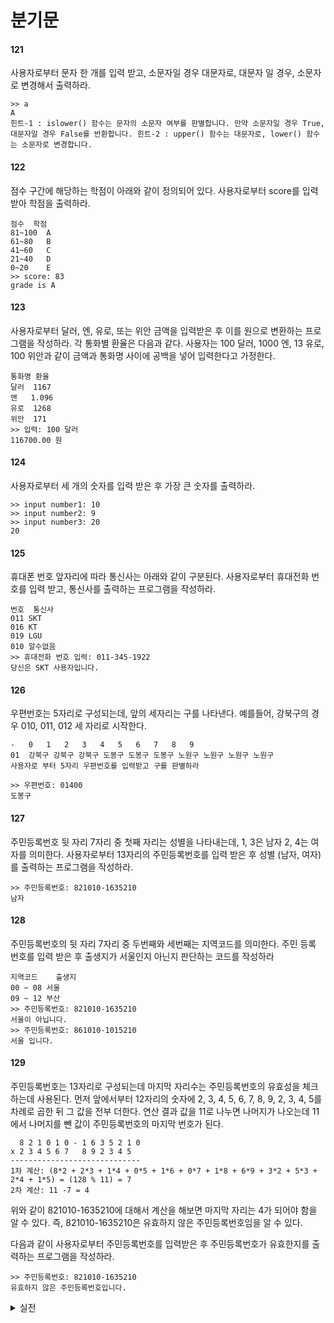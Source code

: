 # 분기문
#### 121
사용자로부터 문자 한 개를 입력 받고, 소문자일 경우 대문자로, 대문자 일 경우, 소문자로 변경해서 출력하라.
```
>> a
A
힌트-1 : islower() 함수는 문자의 소문자 여부를 판별합니다. 만약 소문자일 경우 True, 대문자일 경우 False를 반환합니다. 힌트-2 : upper() 함수는 대문자로, lower() 함수는 소문자로 변경합니다.
```

#### 122
점수 구간에 해당하는 학점이 아래와 같이 정의되어 있다. 사용자로부터 score를 입력받아 학점을 출력하라.
```
점수	학점
81~100	A
61~80	B
41~60	C
21~40	D
0~20	E
>> score: 83
grade is A
```
#### 123
사용자로부터 달러, 엔, 유로, 또는 위안 금액을 입력받은 후 이를 원으로 변환하는 프로그램을 작성하라. 각 통화별 환율은 다음과 같다. 사용자는 100 달러, 1000 엔, 13 유로, 100 위안과 같이 금액과 통화명 사이에 공백을 넣어 입력한다고 가정한다.
```
통화명	환율
달러	1167
엔	1.096
유로	1268
위안	171
>> 입력: 100 달러
116700.00 원
```
#### 124
사용자로부터 세 개의 숫자를 입력 받은 후 가장 큰 숫자를 출력하라.
```
>> input number1: 10
>> input number2: 9
>> input number3: 20
20
```
#### 125
휴대폰 번호 앞자리에 따라 통신사는 아래와 같이 구분된다. 사용자로부터 휴대전화 번호를 입력 받고, 통신사를 출력하는 프로그램을 작성하라.
```
번호	통신사
011	SKT
016	KT
019	LGU
010	알수없음
>> 휴대전화 번호 입력: 011-345-1922
당신은 SKT 사용자입니다.
```

#### 126
우편번호는 5자리로 구성되는데, 앞의 세자리는 구를 나타낸다. 예를들어, 강북구의 경우 010, 011, 012 세 자리로 시작한다.
```
-	0	1	2	3	4	5	6	7	8	9
01	강북구	강북구	강북구	도봉구	도봉구	도봉구	노원구	노원구	노원구	노원구
사용자로 부터 5자리 우편번호를 입력받고 구를 판별하라

>> 우편번호: 01400
도봉구
```

#### 127
주민등록번호 뒷 자리 7자리 중 첫째 자리는 성별을 나타내는데, 1, 3은 남자 2, 4는 여자를 의미한다. 사용자로부터 13자리의 주민등록번호를 입력 받은 후 성별 (남자, 여자)를 출력하는 프로그램을 작성하라.
```
>> 주민등록번호: 821010-1635210
남자
```
#### 128
주민등록번호의 뒷 자리 7자리 중 두번째와 세번째는 지역코드를 의미한다. 주민 등록 번호를 입력 받은 후 출생지가 서울인지 아닌지 판단하는 코드를 작성하라
```
지역코드	출생지
00 ~ 08	서울
09 ~ 12	부산
>> 주민등록번호: 821010-1635210
서울이 아닙니다.
>> 주민등록번호: 861010-1015210
서울 입니다.
```
#### 129
주민등록번호는 13자리로 구성되는데 마지막 자리수는 주민등록번호의 유효성을 체크하는데 사용된다. 먼저 앞에서부터 12자리의 숫자에 2, 3, 4, 5, 6, 7, 8, 9, 2, 3, 4, 5를 차례로 곱한 뒤 그 값을 전부 더한다. 연산 결과 값을 11로 나누면 나머지가 나오는데 11에서 나머지를 뺀 값이 주민등록번호의 마지막 번호가 된다.
```
  8 2 1 0 1 0 - 1 6 3 5 2 1 0
x 2 3 4 5 6 7   8 9 2 3 4 5 
-----------------------------
1차 계산: (8*2 + 2*3 + 1*4 + 0*5 + 1*6 + 0*7 + 1*8 + 6*9 + 3*2 + 5*3 + 2*4 + 1*5) = (128 % 11) = 7
2차 계산: 11 -7 = 4
```
위와 같이 821010-1635210에 대해서 계산을 해보면 마지막 자리는 4가 되어야 함을 알 수 있다. 즉, 821010-1635210은 유효하지 않은 주민등록번호임을 알 수 있다.

다음과 같이 사용자로부터 주민등록번호를 입력받은 후 주민등록번호가 유효한지를 출력하는 프로그램을 작성하라.
```
>> 주민등록번호: 821010-1635210
유효하지 않은 주민등록번호입니다. 
```

<details>
<summary>실전</summary>

#### 130
아래 코드는 비트코인의 가격 정보를 딕셔너리로 가져오는 코드이다.
```
import requests
btc = requests.get("https://api.bithumb.com/public/ticker/").json()['data']
```
btc 딕셔너리 안에는 시가, 종가, 최고가, 최저가 등이 저장되어 있다. 최고가와 최저가의 차이를 변동폭으로 정의할 때 (시가 + 변동폭)이 최고가 보다 높을 경우 "상승장", 그렇지 않은 경우 "하락장" 문자열을 출력하라.
```
Key Name	Description
opening_price	최근 24시간 내 시작 거래금액
closing_price	최근 24시간 내 마지막 거래금액
min_price	최근 24시간 내 최저 거래금액
max_price	최근 24시간 내 최고 거래금액
```

</details>


